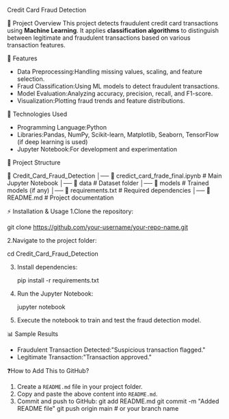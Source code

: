  
Credit Card Fraud Detection

📌 Project Overview
This project detects fraudulent credit card transactions using **Machine Learning**. It applies **classification algorithms** to distinguish between legitimate and fraudulent transactions based on various transaction features.

🚀 Features
- Data Preprocessing:Handling missing values, scaling, and feature selection.
- Fraud Classification:Using ML models to detect fraudulent transactions.
- Model Evaluation:Analyzing accuracy, precision, recall, and F1-score.
- Visualization:Plotting fraud trends and feature distributions.

🔧 Technologies Used
- Programming Language:Python
- Libraries:Pandas, NumPy, Scikit-learn, Matplotlib, Seaborn, TensorFlow (if deep learning is used)
- Jupyter Notebook:For development and experimentation

📂 Project Structure

📂 Credit_Card_Fraud_Detection
│── 📄 credict_card_frade_final.ipynb  # Main Jupyter Notebook
│── 📂 data                             # Dataset folder
│── 📂 models                           # Trained models (if any)
│── 📄 requirements.txt                  # Required dependencies
│── 📄 README.md                         # Project documentation


⚡ Installation & Usage
1.Clone the repository:
    
   git clone https://github.com/your-username/your-repo-name.git
   
2.Navigate to the project folder:
   
   cd Credit_Card_Fraud_Detection
   
3. Install dependencies:
   
   pip install -r requirements.txt
   
4. Run the Jupyter Notebook:
   
   jupyter notebook
   
5. Execute the notebook to train and test the fraud detection model.

📊 Sample Results
- Fraudulent Transaction Detected:"Suspicious transaction flagged."
- Legitimate Transaction:"Transaction approved."
 
❓How to Add This to GitHub?
1. Create a `README.md` file in your project folder.
2. Copy and paste the above content into `README.md`.
3. Commit and push to GitHub:
   git add README.md
   git commit -m "Added README file"
   git push origin main  # or your branch name
   

 
